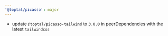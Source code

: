 ```yaml
---
'@toptal/picasso': major
---
```


- update `@toptal/picasso-tailwind` to `3.0.0` in peerDependencies with the latest `tailwindcss`
